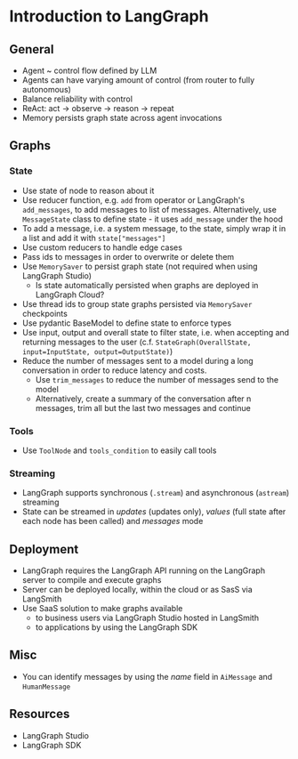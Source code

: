 # Introduction to LangGraph

## General

- Agent ~ control flow defined by LLM
- Agents can have varying amount of control (from router to fully autonomous)
- Balance reliability with control
- ReAct: act -> observe -> reason -> repeat
- Memory persists graph state across agent invocations

## Graphs

### State

- Use state of node to reason about it
- Use reducer function, e.g. `add` from operator or LangGraph's `add_messages`, to add messages to list of messages.
  Alternatively, use `MessageState` class to define state - it uses `add_message` under the hood
- To add a message, i.e. a system message, to the state, simply wrap it in a list and add it with `state["messages"]`
- Use custom reducers to handle edge cases
- Pass ids to messages in order to overwrite or delete them
- Use `MemorySaver` to persist graph state (not required when using LangGraph Studio)
  - Is state automatically persisted when graphs are deployed in LangGraph Cloud?
- Use thread ids to group state graphs persisted via `MemorySaver` checkpoints
- Use pydantic BaseModel to define state to enforce types
- Use input, output and overall state to filter state, i.e. when accepting and returning messages to the user (c.f. `StateGraph(OverallState, input=InputState, output=OutputState)`)
- Reduce the number of messages sent to a model during a long conversation in order to reduce latency and costs.
  - Use `trim_messages` to reduce the number of messages send to the model
  - Alternatively, create a summary of the conversation after n messages, trim all but the last two messages and continue

### Tools

- Use `ToolNode` and `tools_condition` to easily call tools

### Streaming

- LangGraph supports synchronous (`.stream`) and asynchronous (`astream`) streaming
- State can be streamed in _updates_ (updates only), _values_ (full state after each node has been called) and _messages_ mode

## Deployment

- LangGraph requires the LangGraph API running on the LangGraph server to compile and execute graphs
- Server can be deployed locally, within the cloud or as SasS via LangSmith
- Use SaaS solution to make graphs available
  - to business users via LangGraph Studio hosted in LangSmith
  - to applications by using the LangGraph SDK

## Misc

- You can identify messages by using the _name_ field in `AiMessage` and `HumanMessage`

## Resources

- LangGraph Studio
- LangGraph SDK
